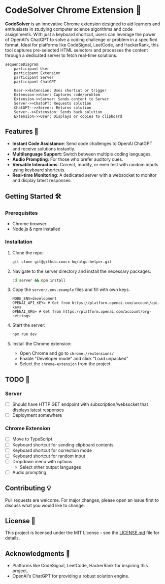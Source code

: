 # CodeSolver Chrome Extension 🚀

**CodeSolver** is an innovative Chrome extension designed to aid learners and enthusiasts in studying computer science algorithms and code assignments. With just a keyboard shortcut, users can leverage the power of OpenAI's ChatGPT to solve a coding challenge or problem in a specified format. Ideal for platforms like CodeSignal, LeetCode, and HackerRank, this tool captures pre-selected HTML selectors and processes the content through a dedicated server to fetch real-time solutions.

```mermaid
sequenceDiagram
    participant User
    participant Extension
    participant Server
    participant ChatGPT

    User->>Extension: Uses shortcut or trigger
    Extension->>User: Captures code/problem
    Extension->>Server: Sends content to Server
    Server->>ChatGPT: Requests solution
    ChatGPT-->>Server: Returns solution
    Server-->>Extension: Sends back solution
    Extension->>User: Displays or copies to clipboard
```

## Features 🌟

- **Instant Code Assistance**: Send code challenges to OpenAI ChatGPT and receive solutions instantly.
- **Multilanguage Support**: Switch between multiple coding languages.
- **Audio Prompting**: For those who prefer auditory cues.
- **Versatile Interactions**: Correct, modify, or even test with random inputs using keyboard shortcuts.
- **Real-time Monitoring**: A dedicated server with a websocket to monitor and display latest responses.

## Getting Started 🛠

### Prerequisites

- Chrome browser
- Node.js & npm installed

### Installation

1. Clone the repo:
    ```bash
    git clone git@github.com:x-hq/algo-helper.git
    ```

2. Navigate to the server directory and install the necessary packages:
    ```bash
    cd server && npm install
    ```


3. Copy the `server/.env.example` files and fill with own keys.

   ```
   NODE_ENV=development
   OPENAI_API_KEY= # Get from https://platform.openai.com/account/api-keys
   OPENAI_ORG= # Get from https://platform.openai.com/account/org-settings
   ```

5. Start the server:
    ```bash
    npm run dev
    ```

6. Install the Chrome extension:
    - Open Chrome and go to `chrome://extensions/`
    - Enable "Developer mode" and click "Load unpacked"
    - Select the `chrome-extension` from the project

## TODO 📝

### Server

- [ ] Should have HTTP GET endpoint with subscription/websocket that displays latest responses 
- [ ] Deployment somewhere

### Chrome Extension

- [ ] Move to TypeScript
- [ ] Keyboard shortcut for sending clipboard contents
- [ ] Keyboard shortcut for correction mode
- [ ] Keyboard shortcut for random input
- [ ] Dropdown menu with options
    - Select other output languages
- [ ] Audio prompting

## Contributing 💡

Pull requests are welcome. For major changes, please open an issue first to discuss what you would like to change.

## License 📜

This project is licensed under the MIT License - see the [LICENSE.md](LICENSE.md) file for details.

## Acknowledgments 👏

- Platforms like CodeSignal, LeetCode, HackerRank for inspiring this project.
- OpenAI's ChatGPT for providing a robust solution engine.

